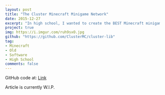```yaml
---
layout: post
title: "The Cluster Minecraft Minigame Network"
date: 2015-12-27
excerpt: "In high school, I wanted to create the BEST Minecraft minigame network, so I saved up money, got an investor, and tried to make an amazing creation, partly succeeding!"
project: true
img: https://i.imgur.com/ruh9sxO.jpg
github: "https://github.com/ClusterMC/cluster-lib"
tag: 
- Minecraft
- Old
- Software
- High School
comments: false
---
```


GitHub code at: [Link](https://github.com/ClusterMC/cluster-lib)

Article is currently W.I.P.